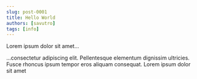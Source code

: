 ```yaml
---
slug: post-0001
title: Hello World
authors: [savutro]
tags: [info]
---
```


Lorem ipsum dolor sit amet...

<!-- truncate -->

...consectetur adipiscing elit. Pellentesque elementum dignissim ultricies. Fusce rhoncus ipsum tempor eros aliquam consequat. Lorem ipsum dolor sit amet
